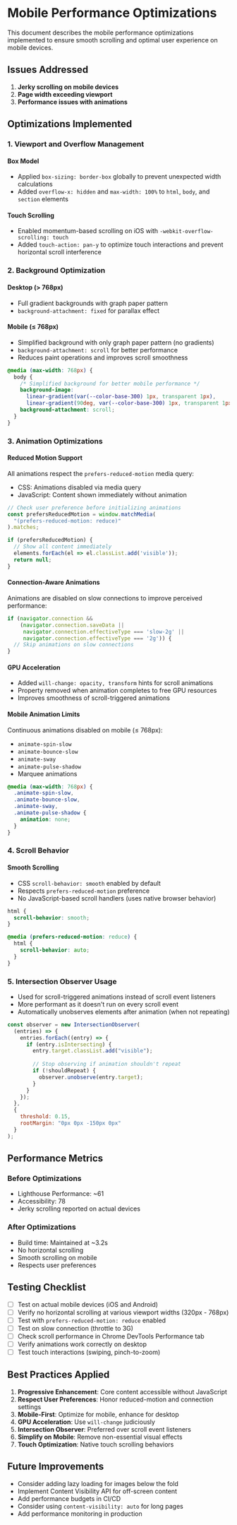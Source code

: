 # Mobile Performance Optimizations

This document describes the mobile performance optimizations implemented to ensure smooth scrolling and optimal user experience on mobile devices.

## Issues Addressed

1. **Jerky scrolling on mobile devices**
2. **Page width exceeding viewport**
3. **Performance issues with animations**

## Optimizations Implemented

### 1. Viewport and Overflow Management

#### Box Model
- Applied `box-sizing: border-box` globally to prevent unexpected width calculations
- Added `overflow-x: hidden` and `max-width: 100%` to `html`, `body`, and `section` elements

#### Touch Scrolling
- Enabled momentum-based scrolling on iOS with `-webkit-overflow-scrolling: touch`
- Added `touch-action: pan-y` to optimize touch interactions and prevent horizontal scroll interference

### 2. Background Optimization

#### Desktop (> 768px)
- Full gradient backgrounds with graph paper pattern
- `background-attachment: fixed` for parallax effect

#### Mobile (≤ 768px)
- Simplified background with only graph paper pattern (no gradients)
- `background-attachment: scroll` for better performance
- Reduces paint operations and improves scroll smoothness

```css
@media (max-width: 768px) {
  body {
    /* Simplified background for better mobile performance */
    background-image: 
      linear-gradient(var(--color-base-300) 1px, transparent 1px),
      linear-gradient(90deg, var(--color-base-300) 1px, transparent 1px);
    background-attachment: scroll;
  }
}
```

### 3. Animation Optimizations

#### Reduced Motion Support
All animations respect the `prefers-reduced-motion` media query:
- CSS: Animations disabled via media query
- JavaScript: Content shown immediately without animation

```javascript
// Check user preference before initializing animations
const prefersReducedMotion = window.matchMedia(
  "(prefers-reduced-motion: reduce)"
).matches;

if (prefersReducedMotion) {
  // Show all content immediately
  elements.forEach(el => el.classList.add('visible'));
  return null;
}
```

#### Connection-Aware Animations
Animations are disabled on slow connections to improve perceived performance:

```javascript
if (navigator.connection && 
    (navigator.connection.saveData ||
     navigator.connection.effectiveType === 'slow-2g' ||
     navigator.connection.effectiveType === '2g')) {
  // Skip animations on slow connections
}
```

#### GPU Acceleration
- Added `will-change: opacity, transform` hints for scroll animations
- Property removed when animation completes to free GPU resources
- Improves smoothness of scroll-triggered animations

#### Mobile Animation Limits
Continuous animations disabled on mobile (≤ 768px):
- `animate-spin-slow`
- `animate-bounce-slow`
- `animate-sway`
- `animate-pulse-shadow`
- Marquee animations

```css
@media (max-width: 768px) {
  .animate-spin-slow,
  .animate-bounce-slow,
  .animate-sway,
  .animate-pulse-shadow {
    animation: none;
  }
}
```

### 4. Scroll Behavior

#### Smooth Scrolling
- CSS `scroll-behavior: smooth` enabled by default
- Respects `prefers-reduced-motion` preference
- No JavaScript-based scroll handlers (uses native browser behavior)

```css
html {
  scroll-behavior: smooth;
}

@media (prefers-reduced-motion: reduce) {
  html {
    scroll-behavior: auto;
  }
}
```

### 5. Intersection Observer Usage

- Used for scroll-triggered animations instead of scroll event listeners
- More performant as it doesn't run on every scroll event
- Automatically unobserves elements after animation (when not repeating)

```javascript
const observer = new IntersectionObserver(
  (entries) => {
    entries.forEach((entry) => {
      if (entry.isIntersecting) {
        entry.target.classList.add("visible");
        
        // Stop observing if animation shouldn't repeat
        if (!shouldRepeat) {
          observer.unobserve(entry.target);
        }
      }
    });
  },
  {
    threshold: 0.15,
    rootMargin: "0px 0px -150px 0px"
  }
);
```

## Performance Metrics

### Before Optimizations
- Lighthouse Performance: ~61
- Accessibility: 78
- Jerky scrolling reported on actual devices

### After Optimizations
- Build time: Maintained at ~3.2s
- No horizontal scrolling
- Smooth scrolling on mobile
- Respects user preferences

## Testing Checklist

- [ ] Test on actual mobile devices (iOS and Android)
- [ ] Verify no horizontal scrolling at various viewport widths (320px - 768px)
- [ ] Test with `prefers-reduced-motion: reduce` enabled
- [ ] Test on slow connection (throttle to 3G)
- [ ] Check scroll performance in Chrome DevTools Performance tab
- [ ] Verify animations work correctly on desktop
- [ ] Test touch interactions (swiping, pinch-to-zoom)

## Best Practices Applied

1. **Progressive Enhancement**: Core content accessible without JavaScript
2. **Respect User Preferences**: Honor reduced-motion and connection settings
3. **Mobile-First**: Optimize for mobile, enhance for desktop
4. **GPU Acceleration**: Use `will-change` judiciously
5. **Intersection Observer**: Preferred over scroll event listeners
6. **Simplify on Mobile**: Remove non-essential visual effects
7. **Touch Optimization**: Native touch scrolling behaviors

## Future Improvements

- Consider adding lazy loading for images below the fold
- Implement Content Visibility API for off-screen content
- Add performance budgets in CI/CD
- Consider using `content-visibility: auto` for long pages
- Add performance monitoring in production
